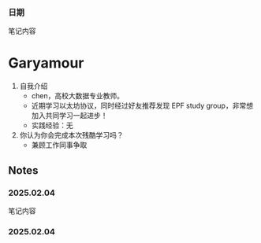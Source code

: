 <!-- Content_START -->
### 日期
笔记内容
# Garyamour

1. 自我介绍
    - chen，高校大数据专业教师。
    - 近期学习以太坊协议，同时经过好友推荐发现 EPF study group，非常想加入共同学习一起进步！
    - 实践经验：无
2. 你认为你会完成本次残酷学习吗？
    - 兼顾工作同事争取

## Notes

<!-- Content_START -->

### 2025.02.04

笔记内容

### 2025.02.04

<!-- Content_END --
